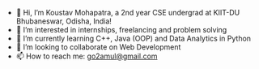 - 👋 Hi, I’m Koustav Mohapatra, a 2nd year CSE undergrad at KIIT-DU Bhubaneswar, Odisha, India!
- 👀 I’m interested in internships, freelancing and problem solving
- 🌱 I’m currently learning C++, Java (OOP) and Data Analytics in Python
- 💞️ I’m looking to collaborate on Web Development 
- 📫 How to reach me: go2amul@gmail.com

<!---
KouMoh/KouMoh is a ✨ special ✨ repository because its `README.md` (this file) appears on your GitHub profile.
You can click the Preview link to take a look at your changes.
--->
